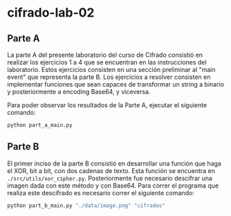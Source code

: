 # cifrado-lab-02

## Parte A

La parte A del presente laboratorio del curso de Cifrado consistió en realizar los ejercicios 1 a 4 que se encuentran en las instrucciones del laboratorio. Estos ejercicios consisten en una sección preliminar al "main event" que representa la parte B. Los ejercicios a resolver consisten en implementar funciones que sean capaces de transformar un string a binario y posteriormente a encoding Base64, y viceversa.

Para poder observar los resultados de la Parte A, ejecutar el siguiente comando:

```sh
python part_a_main.py
```

## Parte B

El primer inciso de la parte B consistió en desarrollar una función que haga el XOR, bit a bit, con dos cadenas de texto. Esta función se encuentra en `./src/utils/xor_cipher.py`. Posteriormente fue necesario descifrar una imagen dada con este método y con Base64. Para correr el programa que realiza este descifrado es necesario correr el siguiente comando:

```sh
python part_b_main.py "./data/image.png" "cifrados"
```

